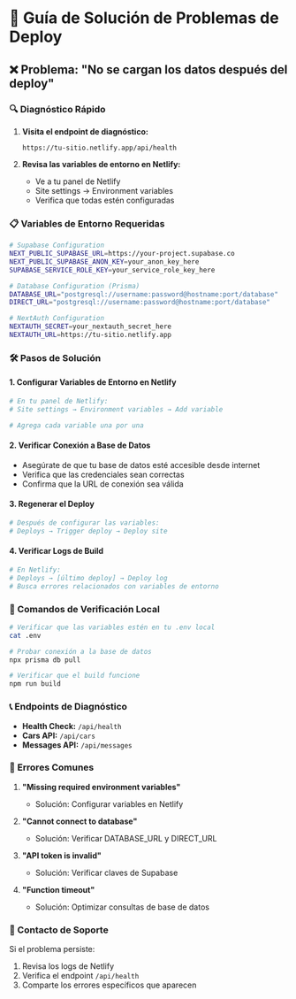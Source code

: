 # 🚨 Guía de Solución de Problemas de Deploy

## ❌ Problema: "No se cargan los datos después del deploy"

### 🔍 Diagnóstico Rápido

1. **Visita el endpoint de diagnóstico:**
   ```
   https://tu-sitio.netlify.app/api/health
   ```

2. **Revisa las variables de entorno en Netlify:**
   - Ve a tu panel de Netlify
   - Site settings → Environment variables
   - Verifica que todas estén configuradas

### 📋 Variables de Entorno Requeridas

```bash
# Supabase Configuration
NEXT_PUBLIC_SUPABASE_URL=https://your-project.supabase.co
NEXT_PUBLIC_SUPABASE_ANON_KEY=your_anon_key_here
SUPABASE_SERVICE_ROLE_KEY=your_service_role_key_here

# Database Configuration (Prisma)
DATABASE_URL="postgresql://username:password@hostname:port/database"
DIRECT_URL="postgresql://username:password@hostname:port/database"

# NextAuth Configuration
NEXTAUTH_SECRET=your_nextauth_secret_here
NEXTAUTH_URL=https://tu-sitio.netlify.app
```

### 🛠️ Pasos de Solución

#### 1. **Configurar Variables de Entorno en Netlify**
```bash
# En tu panel de Netlify:
# Site settings → Environment variables → Add variable

# Agrega cada variable una por una
```

#### 2. **Verificar Conexión a Base de Datos**
- Asegúrate de que tu base de datos esté accesible desde internet
- Verifica que las credenciales sean correctas
- Confirma que la URL de conexión sea válida

#### 3. **Regenerar el Deploy**
```bash
# Después de configurar las variables:
# Deploys → Trigger deploy → Deploy site
```

#### 4. **Verificar Logs de Build**
```bash
# En Netlify:
# Deploys → [último deploy] → Deploy log
# Busca errores relacionados con variables de entorno
```

### 🔧 Comandos de Verificación Local

```bash
# Verificar que las variables estén en tu .env local
cat .env

# Probar conexión a la base de datos
npx prisma db pull

# Verificar que el build funcione
npm run build
```

### 📞 Endpoints de Diagnóstico

- **Health Check:** `/api/health`
- **Cars API:** `/api/cars`
- **Messages API:** `/api/messages`

### 🚨 Errores Comunes

1. **"Missing required environment variables"**
   - Solución: Configurar variables en Netlify

2. **"Cannot connect to database"**
   - Solución: Verificar DATABASE_URL y DIRECT_URL

3. **"API token is invalid"**
   - Solución: Verificar claves de Supabase

4. **"Function timeout"**
   - Solución: Optimizar consultas de base de datos

### 📱 Contacto de Soporte

Si el problema persiste:
1. Revisa los logs de Netlify
2. Verifica el endpoint `/api/health`
3. Comparte los errores específicos que aparecen 